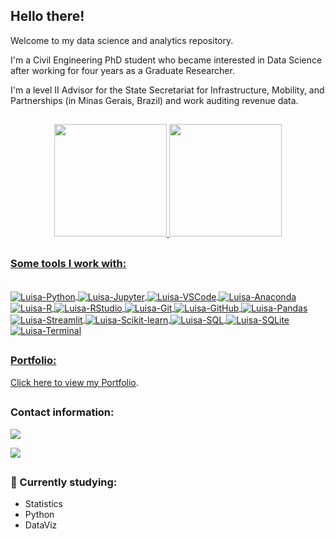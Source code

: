## Hello there!

Welcome to my data science and analytics repository. 

I'm a Civil Engineering PhD student who became interested in Data Science after working for four years as a Graduate Researcher.

I'm a level II Advisor for the State Secretariat for Infrastructure, Mobility, and Partnerships (in Minas Gerais, Brazil) and work auditing revenue data.

##

<div align="center">
  <a href="https://github.com/luisamuzzi">
  <img height="180em" src="https://github-readme-stats.vercel.app/api?username=luisamuzzi&show_icons=true&theme=dracula&include_all_commits=true&count_private=true"/>
  <img height="180em" src="https://github-readme-stats.vercel.app/api/top-langs/?username=luisamuzzi&layout=compact&langs_count=7&theme=dracula"/>
</div>

##

### Some tools I work with:
<div style="display: inline_block"><br>
  <img align="center" alt="Luisa-Python" src="https://img.shields.io/badge/Python-3776AB?style=for-the-badge&logo=python&logoColor=white">
  <img align="center" alt="Luisa-Jupyter" <img src="https://img.shields.io/badge/Jupyter-F37626.svg?&style=for-the-badge&logo=Jupyter&logoColor=white" />
  <img align="center" alt="Luisa-VSCode" <img src="https://img.shields.io/badge/Visual%20Studio%20Code-007ACC?style=for-the-badge&logo=visual-studio-code&logoColor=white" />
  <img align="center" alt="Luisa-Anaconda" <img src="https://img.shields.io/badge/Anaconda-%2344A833.svg?style=for-the-badge&logo=anaconda&logoColor=white" />
  <img align="center" alt="Luisa-R" <img src="https://img.shields.io/badge/R-276DC3?style=for-the-badge&logo=r&logoColor=white" />
  <img align="center" alt="Luisa-RStudio" <img src="https://img.shields.io/badge/RStudio-75AADB?style=for-the-badge&logo=RStudio&logoColor=white" />          
  <img align="center" alt="Luisa-Git" <img src="https://img.shields.io/badge/Git-F05032?style=for-the-badge&logo=git&logoColor=white" />
  <img align="center" alt="Luisa-GitHub" <img src="https://img.shields.io/badge/GitHub-181717?style=for-the-badge&logo=github&logoColor=white" />
  <img align="center" alt="Luisa-Pandas" <img src="https://img.shields.io/badge/Pandas-150458?style=for-the-badge&logo=pandas&logoColor=white" />
  <img align="center" alt="Luisa-Streamlit" <img src="https://img.shields.io/badge/Streamlit-FF4B4B?style=for-the-badge&logo=streamlit&logoColor=white" />
  <img align="center" alt="Luisa-Scikit-learn" <img src="https://img.shields.io/badge/scikit--learn-F7931E?style=for-the-badge&logo=scikit-learn&logoColor=white" />
  <img align="center" alt="Luisa-SQL" <img src="https://img.shields.io/badge/SQL-00000F?style=for-the-badge&logo=postgresql&logoColor=white" />
  <img align="center" alt="Luisa-SQLite"" <img src="https://img.shields.io/badge/SQLite-003B57?style=for-the-badge&logo=sqlite&logoColor=white" />
  <img align="center" alt="Luisa-Terminal"" <img src="https://img.shields.io/badge/Terminal-FF4B4B?style=for-the-badge&logo=terminal&logoColor=white" /
           
</div>
  
  ##

### Portfolio:

Click here to view my [Portfolio](https://luisamuzzi.github.io/portfolio_projetos/). 

##
 
 ### Contact information:
<div> 
  <a href="https://www.linkedin.com/in/luisamuzzi" target="_blank"><img src="https://img.shields.io/badge/-LinkedIn-%230077B5?style=for-the-badge&logo=linkedin&logoColor=white" target="_blank"></a> 
  
  <a href="https://medium.com/@luisamuzzi" target="_blank"><img src="https://img.shields.io/badge/Medium-12100E?style=for-the-badge&logo=medium&logoColor=white" target="_blank"></a>

</div>

##

### 📖 Currently studying:
- Statistics
- Python
- DataViz
